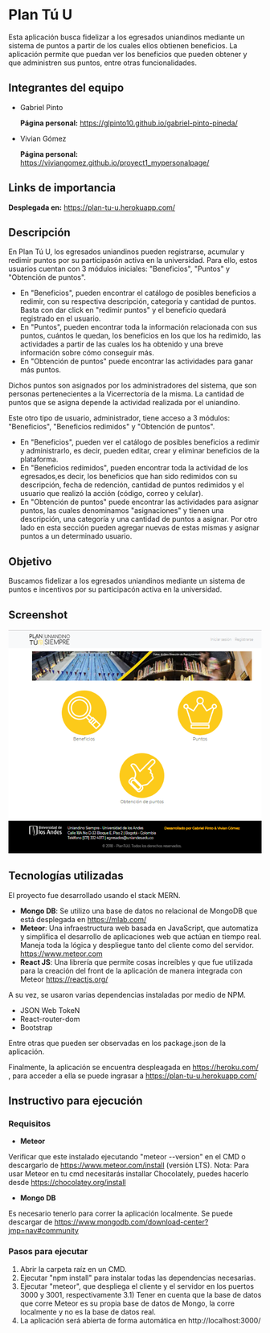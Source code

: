 # Plan Tú U

Esta aplicación busca fidelizar a los egresados uniandinos mediante un sistema de puntos a partir de los cuales ellos obtienen beneficios. La aplicación permite que puedan ver los beneficios que pueden obtener y que administren sus puntos, entre otras funcionalidades.

## Integrantes del equipo
- Gabriel Pinto

  **Página personal:** https://glpinto10.github.io/gabriel-pinto-pineda/

- Vivian Gómez

  **Página personal:** https://viviangomez.github.io/proyect1_mypersonalpage/

## Links de importancia

**Desplegada en:** https://plan-tu-u.herokuapp.com/

## Descripción
En Plan Tú U, los egresados uniandinos pueden registrarse, acumular y redimir puntos por su participasón activa en la universidad.
Para ello, estos usuarios cuentan con 3 módulos iniciales: "Beneficios", "Puntos" y "Obtención de puntos".
- En "Beneficios", pueden encontrar el catálogo de posibles beneficios a redimir, con su respectiva descripción, categoría y
cantidad de puntos. Basta con dar click en "redimir puntos" y el beneficio quedará registrado en el usuario.
- En "Puntos", pueden encontrar toda la información relacionada con sus puntos, cuántos le quedan, los beneficios en los que los ha
redimido, las actividades a partir de las cuales los ha obtenido y una breve información sobre cómo conseguir más.
- En "Obtención de puntos" puede encontrar las actividades para ganar más puntos.

Dichos puntos son asignados por los administradores del sistema, que son personas pertenecientes a la Vicerrectoría de la misma.
La cantidad de puntos que se asigna depende la actividad realizada por el uniandino.

Este otro tipo de usuario, administrador, tiene acceso a 3 módulos: "Beneficios", "Beneficios redimidos" y "Obtención de puntos".
- En "Beneficios", pueden ver el catálogo de posibles beneficios a redimir y administrarlo, es decir, pueden editar, crear y eliminar 
beneficios de la plataforma.
- En "Beneficios redimidos", pueden encontrar toda la actividad de los egresados,es decir, los beneficios que han sido redimidos 
con su descripción, fecha de redención, cantidad de puntos redimidos y el usuario que realizó la acción (código, correo y celular).
- En "Obtención de puntos" puede encontrar las actividades para asignar puntos, las cuales denominamos "asignaciones" y tienen una
descripción, una categoría y una cantidad de puntos a asignar. Por otro lado en esta sección pueden agregar nuevas de estas mismas y 
asignar puntos a un determinado usuario.

## Objetivo

Buscamos fidelizar a los egresados uniandinos mediante un sistema de puntos e incentivos por su participacón activa en la universidad.

## Screenshot
![Alt text](public/inicioPTU.PNG?raw=true "Screenshot de PTU")

## Tecnologías utilizadas

El proyecto fue desarrollado usando el stack MERN. 

- **Mongo DB**: Se utilizo una base de datos no relacional de MongoDB que está desplegada en https://mlab.com/
- **Meteor**: Una infraestructura web basada en JavaScript, que automatiza y simplifica el desarrollo de aplicaciones web que actúan en tiempo real. 
Maneja toda la lógica y despliegue tanto del cliente como del servidor. https://www.meteor.com
- **React JS**: Una librería que permite cosas increíbles y que fue utilizada para la creación del front de la aplicación de manera integrada con Meteor https://reactjs.org/

A su vez, se usaron varias dependencias instaladas por medio de NPM.

- JSON Web TokeN
- React-router-dom
- Bootstrap

Entre otras que pueden ser observadas en los package.json de la aplicación.

Finalmente, la aplicación se encuentra despleagada en https://heroku.com/ , para acceder a ella se puede ingrasar a https://plan-tu-u.herokuapp.com/

## Instructivo para ejecución

### Requisitos

- **Meteor** 

Verificar que este instalado ejecutando "meteor --version" en el CMD o descargarlo de https://www.meteor.com/install (versión LTS).
Nota: Para usar Meteor en tu cmd necesitarás installar Chocolately, puedes hacerlo desde https://chocolatey.org/install

- **Mongo DB**

Es necesario tenerlo para correr la aplicación localmente. Se puede descargar de https://www.mongodb.com/download-center?jmp=nav#community


### Pasos para ejecutar

1) Abrir la carpeta raíz en un CMD.
2) Ejecutar "npm install" para instalar todas las dependencias necesarias.
3) Ejecutar "meteor", que despliega el cliente y el servidor en los puertos 3000 y 3001, respectivamente
3.1) Tener en cuenta que la base de datos que corre Meteor es su propia base de datos de Mongo, la corre localmente y
no es la base de datos real.
5) La aplicación será abierta de forma automática en http://localhost:3000/

